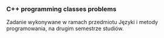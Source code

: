 ### C++ programming classes problems ###

Zadanie wykonywane w ramach przedmiotu Języki i metody programowania, na drugim semestrze studiów.

